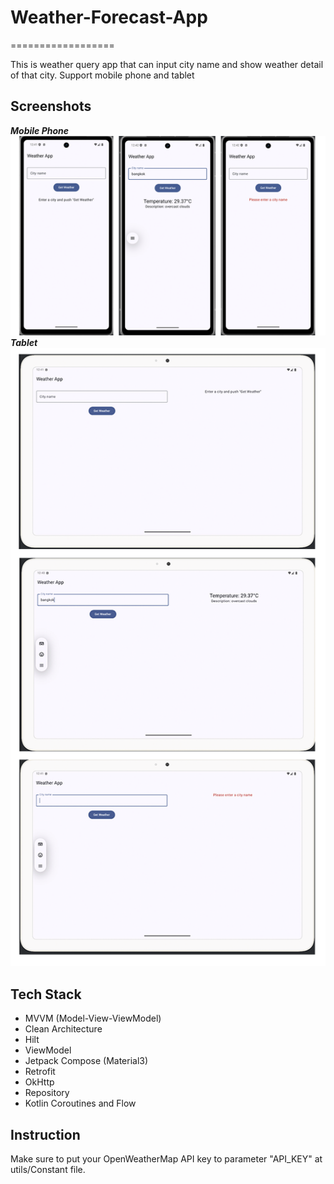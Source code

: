 # Weather-Forecast-App
==================

This is weather query app that can input city name and show weather detail of that city.
Support mobile phone and tablet

## Screenshots
***Mobile Phone***
![Screenshot1](https://raw.githubusercontent.com/siratee377/Weather-Forecast-App/main/screenshot_phone.png)
***Tablet***
![Screenshot2](https://raw.githubusercontent.com/siratee377/Weather-Forecast-App/main/screenshot_tablet.png)

## Tech Stack

* MVVM (Model-View-ViewModel)
* Clean Architecture
* Hilt
* ViewModel
* Jetpack Compose (Material3)
* Retrofit
* OkHttp
* Repository
* Kotlin Coroutines and Flow

## Instruction
Make sure to put your OpenWeatherMap API key to parameter "API_KEY" at utils/Constant file.
